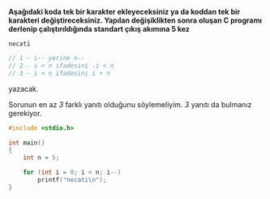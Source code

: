 **Aşağıdaki koda tek bir karakter ekleyeceksiniz ya da koddan tek bir karakteri değiştireceksiniz. Yapılan değişiklikten sonra oluşan C programı derlenip çalıştırıldığında standart çıkış akımına 5 kez**

```
necati
```

```C
// 1 - i-- yerine n--
// 2 - i < n ifadesini -i < n
// 3 - i < n ifadesini i + n
```

yazacak.

Sorunun en az *3* farklı yanıtı olduğunu söylemeliyim. *3* yanıtı da bulmanız gerekiyor.

```C
#include <stdio.h>

int main()
{
	int n = 5;

	for (int i = 0; i < n; i--)
		printf("necati\n");
}
```
